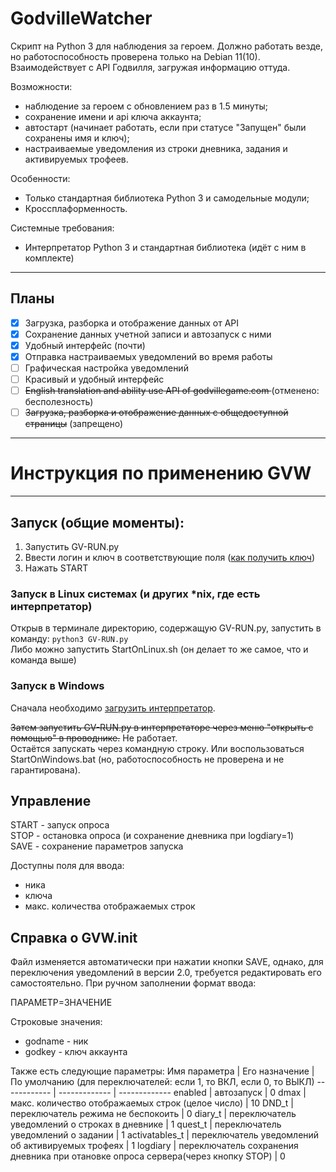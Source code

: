 # GodvilleWatcher
Скрипт на Python 3 для наблюдения за героем. Должно работать везде, но работоспособность проверена только на Debian 11(10). 
Взаимодействует с API Годвилля, загружая информацию оттуда.

Возможности:
- наблюдение за героем с обновлением раз в 1.5 минуты;
- сохранение имени и api ключа аккаунта;
- автостарт (начинает работать, если при статусе "Запущен" были сохранены имя и ключ);
- настраиваемые уведомления из строки дневника, задания и активируемых трофеев.

Особенности:
- Только стандартная библиотека Python 3 и самодельные модули;
- Кроссплаформенность.

Системные требования:
- Интерпретатор Python 3 и стандартная библиотека (идёт с ним в комплекте)

----
**Планы**
----
- [x] Загрузка, разборка и отображение данных от API 
- [x] Сохранение данных учетной записи и автозапуск с ними
- [x] Удобный интерфейс (почти)
- [x] Отправка настраиваемых уведомлений во время работы 
- [ ] Графическая настройка уведомлений 
- [ ] Красивый и удобный интерфейс 
- [ ] <del>English translation and ability use API of godvillegame.com </del> (отменено: бесполезность)
- [ ] <del>Загрузка, разборка и отображение данных с общедоступной страницы</del> (запрещено)
----
# Инструкция по применению GVW
----
## Запуск (общие моменты):
1. Запустить GV-RUN.py
1. Ввести логин и ключ в соответствующие поля ([как получить ключ](https://wiki.godville.net/API))
1. Нажать START

### Запуск в Linux системах (и других *nix, где есть интерпретатор)
Открыв в терминале директорию, содержащую GV-RUN.py, запустить в команду: 
`python3 GV-RUN.py` \
Либо можно запустить StartOnLinux.sh (он делает то же самое, что и команда выше)
 
### Запуск в Windows
Сначала необходимо [загрузить интерпретатор](https://www.python.org/ftp/python/3.8.3/python-3.8.3-amd64.exe).

<del>Затем запустить GV-RUN.py в интерпретаторе через меню "открыть с помощью" в проводнике.</del> Не работает. \
Остаётся запускать через командную строку. Или воспользоваться StartOnWindows.bat (но, работоспособность не проверена и не гарантирована).

## Управление
START - запуск опроса \
STOP - остановка опроса (и сохранение дневника при logdiary=1)\
SAVE - сохранение параметров запуска

Доступны поля для ввода:
- ника
- ключа
- макс. количества отображаемых строк

## Справка о GVW.init
Файл изменяется автоматически при нажатии кнопки SAVE, однако, для переключения уведомлений в версии 2.0, требуется редактировать его самостоятельно.
При ручном заполнении формат ввода:

ПАРАМЕТР=ЗНАЧЕНИЕ

Строковые значения:
* godname - ник
* godkey - ключ аккаунта

Также есть следующие параметры:
Имя параметра | Его назначение | По умолчанию (для переключателей: если 1, то ВКЛ, если 0, то ВЫКЛ)
------------ | ------------- | -------------
enabled | автозапуск | 0
dmax | макс. количество отображаемых строк (целое число) | 10
DND_t | переключатель режима не беспокоить | 0
diary_t | переключатель уведомлений о строках в дневнике | 1
quest_t | переключатель уведомлений о задании | 1
activatables_t | переключатель уведомлений об активируемых трофеях | 1
logdiary | переключатель сохранения дневника при отановке опроса сервера(через кнопку STOP) | 0

